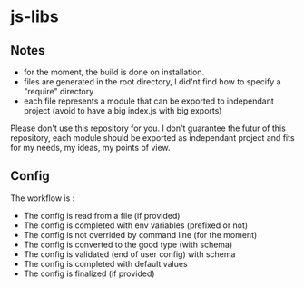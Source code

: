 # js-libs

## Notes

- for the moment, the build is done on installation.
- files are generated in the root directory, I did'nt find how to specify a "require" directory
- each file represents a module that can be exported to independant project (avoid to have a big index.js with big exports)

Please don't use this repository for you. I don't guarantee the futur of this repository, each module should be exported as independant project and fits for my needs, my ideas, my points of view.

## Config

The workflow is :
- The config is read from a file (if provided)
- The config is completed with env variables (prefixed or not)
- The config is not overrided by command line (for the moment)
- The config is converted to the good type (with schema)
- The config is validated (end of user config) with schema
- The config is completed with default values
- The config is finalized (if provided)
